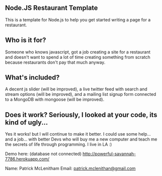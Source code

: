 ## Node.JS Restaurant Template

This is a template for Node.js to help you get started writing a page for a restaurant.

## Who is it for?

Someone who knows javascript, got a job creating a site for a restaurant and doesn't want to spend a lot of time creating something from scratch because restaurants don't pay that much anyway.

## What's included?

A decent js slider (will be improved), a live twitter feed with search and stream options (will be improved), and a mailing list signup form connected to a MongoDB with mongoose (will be improved).

## Does it work?  Seriously, I looked at your code, its kind of ugly...

Yes it works! but I will continue to make it better. I could use some help... and a job... with better Devs who will buy me a new computer and teach me the secrets of life through programming.  I live in LA :)

Demo here:  (database not connected) http://powerful-savannah-7786.herokuapp.com/

Name: Patrick McLenitham
Email: patrick.mclenithan@gmail.com